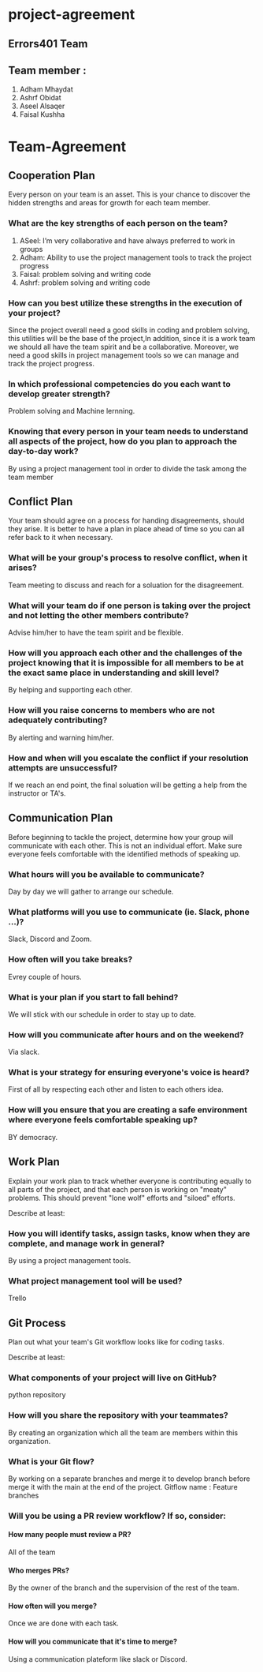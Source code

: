# project-agreement

## Errors401 Team

## Team member :
1. Adham Mhaydat
2. Ashrf Obidat
3. Aseel Alsaqer
4. Faisal Kushha

# Team-Agreement
## Cooperation Plan
Every person on your team is an asset. This is your chance to discover the hidden strengths and areas for growth for each team member.


### What are the key strengths of each person on the team?
1. ASeel: I’m very collaborative and have always preferred to work in groups
2. Adham: Ability to use the project management tools to track the project progress 
3. Faisal: problem solving and writing code
4. Ashrf: problem solving and writing code 


### How can you best utilize these strengths in the execution of your project?
Since the project overall need a good skills in coding and problem solving, this utilities will be the base of the project,In addition, since it is a work team we should all have the team spirit and be a collaborative. Moreover, we need a good skills in project management tools so we can manage and track the project progress.

### In which professional competencies do you each want to develop greater strength?
Problem solving and Machine lernning.
### Knowing that every person in your team needs to understand all aspects of the project, how do you plan to approach the day-to-day work?
By using a project management tool in order to divide the task among the team member


## Conflict Plan
Your team should agree on a process for handing disagreements, should they arise. It is better to have a plan in place ahead of time so you can all refer back to it when necessary.



### What will be your group's process to resolve conflict, when it arises?
Team meeting to discuss and reach for a soluation for the disagreement.

### What will your team do if one person is taking over the project and not letting the other members contribute?
Advise him/her to have the team spirit and be flexible.

### How will you approach each other and the challenges of the project knowing that it is impossible for all members to be at the exact same place in understanding and skill level?
By helping and supporting each other.

### How will you raise concerns to members who are not adequately contributing?
By alerting and warning him/her.

### How and when will you escalate the conflict if your resolution attempts are unsuccessful?
If we reach an end point, the final soluation will be getting a help from the instructor or TA's.

## Communication Plan
Before beginning to tackle the project, determine how your group will communicate with each other. This is not an individual effort. Make sure everyone feels comfortable with the identified methods of speaking up.



### What hours will you be available to communicate?
Day by day we will gather to arrange our schedule.

### What platforms will you use to communicate (ie. Slack, phone …)?
Slack, Discord and Zoom.

### How often will you take breaks?
Evrey couple of hours.

### What is your plan if you start to fall behind?
We will stick with our schedule in order to stay up to date.

### How will you communicate after hours and on the weekend?
Via slack.

### What is your strategy for ensuring everyone's voice is heard?
First of all by respecting each other and listen to each others idea.

### How will you ensure that you are creating a safe environment where everyone feels comfortable speaking up?
BY democracy.

## Work Plan
Explain your work plan to track whether everyone is contributing equally to all parts of the project, and that each person is working on "meaty" problems. This should prevent "lone wolf" efforts and "siloed" efforts.

Describe at least:

### How you will identify tasks, assign tasks, know when they are complete, and manage work in general?
By using a project management tools.

### What project management tool will be used?
Trello

## Git Process
Plan out what your team's Git workflow looks like for coding tasks.

Describe at least:

### What components of your project will live on GitHub?
python repository

### How will you share the repository with your teammates?
By creating an organization which all the team are  members within this organization.

### What is your Git flow?
By working on a separate branches and merge it to develop branch  before merge it with the main at the end of the project.
Gitflow name : Feature branches
### Will you be using a PR review workflow? If so, consider:
#### How many people must review a PR?
All of the team
#### Who merges PRs?
By the owner of the branch and the supervision of the rest of the team.
#### How often will you merge?
Once we are done with each task.
#### How will you communicate that it's time to merge?
Using a communication plateform like slack or Discord.
